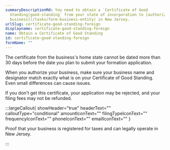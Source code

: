 ```yaml
---
summaryDescriptionMd: You need to obtain a `Certificate of Good
  Standing|good-standing` from your state of incorporation to [authorize your
  business](/tasks/form-business-entity) in New Jersey.
urlSlug: certificate-good-standing-foreign
displayname: certificate-good-standing-foreign
name: Obtain a Certificate of Good Standing
id: certificate-good-standing-foreign
formName: ""
---
```


The certificate from the business's home state cannot be dated more than 30 days before the date you plan to submit your formation application.

When you authorize your business, make sure your business name and designator match exactly what is on your Certificate of Good Standing. Even small differences can cause issues.

If you don't get this certificate, your application may be rejected, and your filing fees may not be refunded.

:::largeCallout{ showHeader="true" headerText="" calloutType="conditional" amountIconText="" filingTypeIconText="" frequencyIconText="" phoneIconText="" emailIconText="" }

Proof that your business is registered for taxes and can legally operate in New Jersey.

:::
